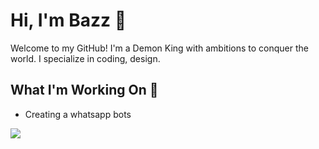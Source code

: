 
# Hi, I'm Bazz 👋

Welcome to my GitHub! I'm a Demon King with ambitions to conquer the world. I specialize in coding, design.

## What I'm Working On 🚀
- Creating a whatsapp bots


![](https://files.catbox.moe/1gfisa.png)

<!---
DaMunchy/DaMunchy is a ✨ special ✨ repository because its `README.md` (this file) appears on your GitHub profile.
You can click the Preview link to take a look at your changes.
--->
